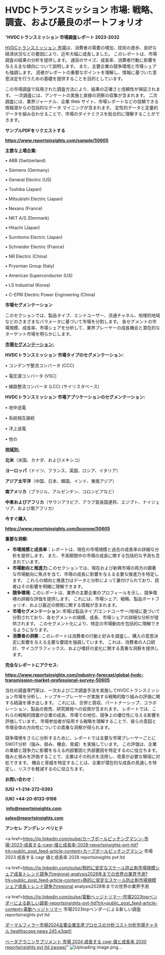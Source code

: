 # HVDCトランスミッション 市場: 戦略、調査、および最良のポートフォリオ

"<strong>HVDCトランスミッション 市場調査レポート 2023-2032</strong>

<a href=https://www.reportsinsights.com/sample/50605>HVDCトランスミッション 市場</a>は、消費者の需要の増加、技術の進歩、良好な経済状況などの要因により、近年大幅に成長しました。 このレポートは、市場調査の結果の分析を提供します。 通貨のサイズ、成長率、消費者行動に影響を与える主な傾向について説明します。 また、主要企業の競争環境と市場シェアも強調します。 読者がレポートの重要なポイントを理解し、情報に基づいた意思決定を行うための基礎を提供することを目的としています。

この市場調査で採用された調査方法により、結果の正確さと信頼性が保証されます。 一次調査には、アンケートの実施と直接の洞察の収集が含まれます。 二次調査には、業界ジャーナル、企業 Web サイト、市場レポートなどの信頼できる情報源からの包括的なデータ マイニングが含まれます。 定性的データと定量的データを組み合わせることで、市場のダイナミクスを総合的に理解することができます。

<strong><b>サンプルPDFをリクエストする</b></strong>

<a href=https://www.reportsinsights.com/sample/50605><strong><u>https://www.reportsinsights.com/sample/50605</u></strong></a>

<strong>主要な上場企業:</strong>

• ABB (Switzerland)

• Siemens (Germany)

• General Electric (US)

• Toshiba (Japan)

• Mitsubishi Electric (Japan)

• Nexans (France)

• NKT A/S (Denmark)

• Hitachi (Japan)

• Sumitomo Electric (Japan)

• Schneider Electric (France)

• NR Electric (China)

• Prysmian Group (Italy)

• American Superconductor (US)

• LS Industrial (Korea)

• C-EPRI Electric Power Engineering (China)

<strong>市場セグメンテーション</strong>

このセクションでは、製品タイプ、エンドユーザー、流通チャネル、地理的地域などのさまざまなパラメータに基づいて市場を分割します。 各セグメントの市場規模、成長率、市場シェアを分析して、業界プレーヤーの成長機会と潜在的なターゲット市場を明らかにします。

<strong><u>市場セグメンテーション</u></strong><strong><u>:</u></strong>

<strong>HVDCトランスミッション 市場タイプのセグメンテーション:</strong>

• コンデンサ整流コンバータ (CCC)

• 電圧源コンバータ (VSC)

• 線路整流コンバータ (LCC) (サイリスタベース)

<strong>HVDCトランスミッション 市場アプリケーションのセグメンテーション:</strong>

• 地中送電

• 系統相互接続

• 洋上送電

• 他の

<strong><u>地域別</u></strong><strong><u>:</u></strong>

<strong>北米</strong>（米国、カナダ、およびメキシコ）

<strong>ヨーロッパ</strong>（ドイツ、フランス、英国、ロシア、イタリア）

<strong>アジア太平洋</strong>（中国、日本、韓国、インド、東南アジア）

<strong>南アメリカ</strong>（ブラジル、アルゼンチン、コロンビアなど）

<strong>中東およびアフリカ</strong>（サウジアラビア、アラブ首長国連邦、エジプト、ナイジェリア、および南アフリカ）

<strong>今すぐ購入</strong>

<a href=https://www.reportsinsights.com/buynow/50605><strong><u>https://www.reportsinsights.com/buynow/50605</u></strong></a>

<strong>重要な洞察:</strong>
<ul>
  <li><strong>市場規模と成長率：</strong>レポートは、現在の市場規模と過去の成長率の詳細な分析を提供します。 また、予測期間中の市場の成長に関する包括的な予測も含まれています。</li>
  <li><strong>市場動向と推進力:</strong>このセクションでは、現在および新興市場の両方の顕著な市場動向に焦点を当て、市場の成長に影響を与える主要な推進力を特定します。 これらの傾向と推進力はデータと分析によって裏付けられており、読者はその影響を明確に理解できます。</li>
  <li><strong>競争環境</strong>: このレポートは、業界の主要企業のプロフィールを示し、競争環境の詳細な評価を提供します。 これには、市場シェア、戦略、製品ポートフォリオ、および最近の開発に関する情報が含まれます。</li>
  <li><strong>市場セグメンテーション: </strong>市場は製品タイプ/エンドユーザー/地域に基づいて分割されており、各セグメントの規模、成長、市場シェアの詳細な分析が提供されます。 このセグメント化により、特定の市場動向を包括的に理解できるようになります。</li>
  <li><strong>消費者の洞察 : </strong>このレポートは消費者の行動と好みを調査し、購入の意思決定に影響を与える主要な要因を強調しています。 これは、消費者の人口統計、サイコグラフィックス、および嗜好の変化に関する貴重な洞察を提供します。</li>
</ul>
<strong>完全なレポートにアクセス:</strong>

<a href=https://www.reportsinsights.com/industry-forecast/global-hvdc-transmission-market-professional-survey-50605><strong><u><b>https://www.reportsinsights.com/industry-forecast/global-hvdc-transmission-market-professional-survey-50605</b></u></strong></a>

当社の調査専門家は、一次および二次調査手法を実施してHVDCトランスミッション市場を分析し、トップキープレーヤーが実施する戦略的取り組みの評価に関する結論を導き出します。 これには、合併と買収、パートナーシップ、コラボレーション、製品の発売、研究開発への投資が含まれます。 レポートでは、これらの戦略的措置が企業の成長、市場での地位、競争上の優位性に与える影響を評価しています。 市場参加者が採用する戦略を理解することで、彼らの意図と市場全体の方向性についての貴重な洞察が得られます。

競争環境をさらに分析するために、レポートでは主要な市場プレーヤーごとにSWOT分析（強み、弱み、機会、脅威）を実施しています。 この評価は、企業の業績と競争力に影響を与える内部要因と外部要因を特定するのに役立ちます。 強みと弱みを評価することで、企業はその利点を活用し、改善が必要な領域に対処できます。 機会と脅威を特定することは、企業が潜在的な成長の見通しを特定し、リスクを軽減するのに役立ちます。

<strong>お問い合わせ：</strong>

<strong>(US) +1-214-272-0393</strong>

<strong>(UK) +44-20-8133-9198</strong>

<strong> </strong><a href=info@reportsinsights.com><strong><u>info@reportsinsights.com</u></strong></a>

<a href=sales@reportsinsights.com><strong><u>sales@reportsinsights.com</u></strong></a>

<strong>アンセレ アンデレン ベリヒテ</strong>

<a href=https://jp.linkedin.com/pulse/カーブボールピッチングマシン-市場-2023-成長する-cagr-値と成長率-2028-reportsinsights-pvt-ltd?trk=public_post_feed-article-content>カーブボールピッチングマシン 市場 2023 成長する cagr 値と成長率 2028 reportsinsights pvt ltd</a>

<a href=https://jp.linkedin.com/pulse/熱的に安定なスケール防止剤市場規模シェア成長トレンド競争力regional-analysis2028年までの世界の業界予測?trk=public_post_feed-article-content>熱的に安定なスケール防止剤市場規模シェア成長トレンド競争力regional analysis2028年までの世界の業界予測</a>

<a href=https://jp.linkedin.com/pulse/電動ヘッジトリマー-市場2023topベンダーによる新しい調査-reportsinsights-pvt-ltd?trk=public_post_feed-article-content>電動ヘッジトリマー 市場2023topベンダーによる新しい調査 reportsinsights pvt ltd</a>

<a href=https://www.linkedin.com/pulse/ダーマルフィラー市場2024主要企業生産プロセスの分析コスト分析市場チャネル-healthscope-news-245-e3qpf/>ダーマルフィラー市場2024主要企業生産プロセスの分析コスト分析市場チャネル healthscope news 245 e3qpf/</a>

<a href=https://www.linkedin.com/pulse/ベータアラニンサプリメント-市場-2024-成長する-cagr-値と成長率-2030-reportsinsights-pvt-ltd-zwxwe/>ベータアラニンサプリメント 市場 2024 成長する cagr 値と成長率 2030 reportsinsights pvt ltd zwxwe/</a>"
![Uploading image.png…]()
